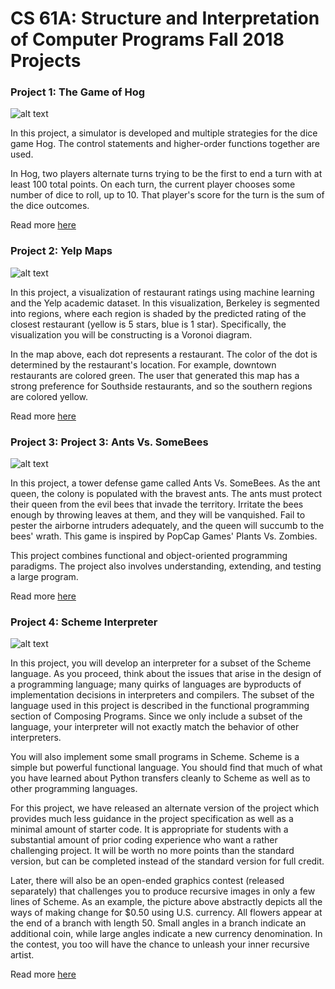 # CS 61A: Structure and Interpretation of Computer Programs Fall 2018 Projects

### Project 1: The Game of Hog 
![alt text](https://github.com/weikhor/cs61a-fall-2018/blob/master/hog/die5.gif)

In this project, a simulator is developed and multiple strategies for the dice game Hog. The control statements and higher-order functions together are used.

In Hog, two players alternate turns trying to be the first to end a turn with at least 100 total points. On each turn, the current player chooses some number of dice to roll, up to 10. That player's score for the turn is 
the sum of the dice outcomes.

Read more [here](/cs61a-fall-2018/1_Sudoku)

### Project 2: Yelp Maps
![alt text](https://github.com/weikhor/cs61a-fall-2018/blob/master/maps/voronoi.png)

In this project, a visualization of restaurant ratings using machine learning and the Yelp academic dataset. In this visualization, Berkeley is segmented into regions, where each region is shaded by the predicted rating of the closest restaurant (yellow is 5 stars, blue is 1 star). Specifically, the visualization you will be constructing is a Voronoi diagram.

In the map above, each dot represents a restaurant. The color of the dot is determined by the restaurant's location. 
For example, downtown restaurants are colored green. The user that generated this map has a strong preference for Southside 
restaurants, and so the southern regions are colored yellow.

Read more [here](/Projects/1_Sudoku)

### Project 3: Project 3: Ants Vs. SomeBees
![alt text](https://github.com/weikhor/cs61a-fall-2018/blob/master/ants/splash.png)

In this project, a tower defense game called Ants Vs. SomeBees. As the ant queen, the colony is populated with the bravest ants. The ants must protect their queen from the evil bees that invade the territory. Irritate the bees enough by throwing leaves at them, and they will be vanquished. Fail to pester the airborne intruders adequately, and the queen will succumb to the bees' wrath. This game is inspired by PopCap Games' Plants Vs. Zombies.

This project combines functional and object-oriented programming paradigms. The project also involves understanding, extending, and testing a large program.

Read more [here](/Projects/1_Sudoku)

### Project 4: Scheme Interpreter
![alt text](https://github.com/weikhor/cs61a-fall-2018/blob/master/scheme/money_tree.png)

In this project, you will develop an interpreter for a subset of the Scheme language. As you proceed, think about the issues that arise in the design of a programming language; many quirks of languages are byproducts of implementation decisions in interpreters and compilers. The subset of the language used in this project is described in the functional programming section of Composing Programs. Since we only include a subset of the language, your interpreter will not exactly match the behavior of other interpreters.

You will also implement some small programs in Scheme. Scheme is a simple but powerful functional language. You should find that much of what you have learned about Python transfers cleanly to Scheme as well as to other programming languages.

For this project, we have released an alternate version of the project which provides much less guidance in the project specification as well as a minimal amount of starter code. It is appropriate for students with a substantial amount of prior coding experience who want a rather challenging project. It will be worth no more points than the standard version, but can be completed instead of the standard version for full credit.

Later, there will also be an open-ended graphics contest (released separately) that challenges you to produce recursive images in only a few lines of Scheme. As an example, the picture above abstractly depicts all the ways of making change for $0.50 using U.S. currency. All flowers appear at the end of a branch with length 50. Small angles in a branch indicate an additional coin, while large angles indicate a new currency denomination. In the contest, you too will have the chance to unleash your inner recursive artist.

Read more [here](/Projects/1_Sudoku)



